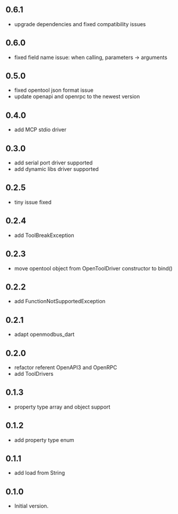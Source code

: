 ## 0.6.1
- upgrade dependencies and fixed compatibility issues

## 0.6.0
- fixed field name issue: when calling, parameters -> arguments

## 0.5.0
- fixed opentool json format issue
- update openapi and openrpc to the newest version

## 0.4.0
- add MCP stdio driver

## 0.3.0
- add serial port driver supported
- add dynamic libs driver supported

## 0.2.5

- tiny issue fixed

## 0.2.4

- add ToolBreakException

## 0.2.3

- move opentool object from OpenToolDriver constructor to bind()

## 0.2.2

- add FunctionNotSupportedException

## 0.2.1

- adapt openmodbus_dart

## 0.2.0

- refactor referent OpenAPI3 and OpenRPC
- add ToolDrivers

## 0.1.3

- property type array and object support

## 0.1.2

- add property type enum

## 0.1.1

- add load from String

## 0.1.0

- Initial version.
